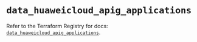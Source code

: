 # `data_huaweicloud_apig_applications`

Refer to the Terraform Registry for docs: [`data_huaweicloud_apig_applications`](https://registry.terraform.io/providers/huaweicloud/huaweicloud/1.71.1/docs/data-sources/apig_applications).
